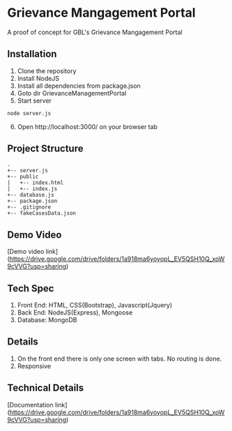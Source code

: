 # Grievance Mangagement Portal
A proof of concept for GBL's Grievance Mangagement Portal
## Installation
1. Clone the repository
2. Install NodeJS
3. Install all dependencies from package.json
4. Goto dir GrievanceManagementPortal
5. Start server
```bash
node server.js
```
6. Open http://localhost:3000/ on your browser tab
## Project Structure
```
.
+-- server.js
+-- public
|   +-- index.html
|   +-- index.js
+-- database.js
+-- package.json
+-- .gitignore
+-- fakeCasesData.json

```
## Demo Video
[Demo video link] (https://drive.google.com/drive/folders/1a918ma6yoyopL_EV5QSH10Q_xoW9cVVG?usp=sharing)

## Tech Spec
1. Front End: HTML, CSS(Bootstrap), Javascript(Jquery)
2. Back End: NodeJS(Express), Mongoose
3. Database: MongoDB

## Details
1. On the front end there is only one screen with tabs. No routing is done.
2. Responsive

## Technical Details
[Documentation link] (https://drive.google.com/drive/folders/1a918ma6yoyopL_EV5QSH10Q_xoW9cVVG?usp=sharing)
